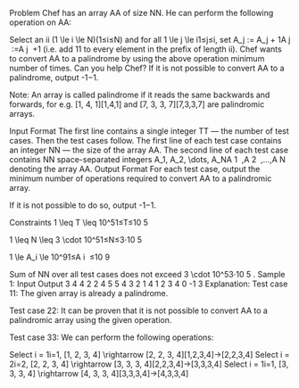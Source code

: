 Problem
Chef has an array AA of size NN. He can perform the following operation on AA:

Select an ii (1 \le i \le N)(1≤i≤N) and for all 1 \le j \le i1≤j≤i, set A_j := A_j + 1A 
j
​
 :=A 
j
​
 +1 (i.e. add 11 to every element in the prefix of length ii).
Chef wants to convert AA to a palindrome by using the above operation minimum number of times. Can you help Chef?
If it is not possible to convert AA to a palindrome, output -1−1.

Note: An array is called palindrome if it reads the same backwards and forwards, for e.g. [1, 4, 1][1,4,1] and [7, 3, 3, 7][7,3,3,7] are palindromic arrays.

Input Format
The first line contains a single integer TT — the number of test cases. Then the test cases follow.
The first line of each test case contains an integer NN — the size of the array AA.
The second line of each test case contains NN space-separated integers A_1, A_2, \dots, A_NA 
1
​
 ,A 
2
​
 ,…,A 
N
​
  denoting the array AA.
Output Format
For each test case, output the minimum number of operations required to convert AA to a palindromic array.

If it is not possible to do so, output -1−1.

Constraints
1 \leq T \leq 10^51≤T≤10 
5
 
1 \leq N \leq 3 \cdot 10^51≤N≤3⋅10 
5
 
1 \le A_i \le 10^91≤A 
i
​
 ≤10 
9
 
Sum of NN over all test cases does not exceed 3 \cdot 10^53⋅10 
5
 .
Sample 1:
Input
Output
3
4
4 2 2 4
5
5 4 3 2 1
4
1 2 3 4
0
-1
3
Explanation:
Test case 11: The given array is already a palindrome.

Test case 22: It can be proven that it is not possible to convert AA to a palindromic array using the given operation.

Test case 33: We can perform the following operations:

Select i = 1i=1, [1, 2, 3, 4] \rightarrow [2, 2, 3, 4][1,2,3,4]→[2,2,3,4]
Select i = 2i=2, [2, 2, 3, 4] \rightarrow [3, 3, 3, 4][2,2,3,4]→[3,3,3,4]
Select i = 1i=1, [3, 3, 3, 4] \rightarrow [4, 3, 3, 4][3,3,3,4]→[4,3,3,4]
